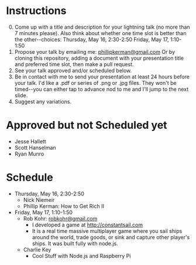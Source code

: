 Instructions
============
0. Come up with a title and description for your lightning talk (no more than 7 minutes please). Also think about whether one time slot is better than the other--choices: 
Thursday, May 16, 2:30-2:50
Friday, May 17, 1:10-1:50
1. Propose your talk by emailing me: phillipkerman@gmail.com
Or by cloning this repository, adding a document with your presentation title and preferred time slot, then make a pull request.
2. See your talk approved and/or scheduled below.
3. Be in contact with me to send your presentation at least 24 hours before your talk.  I'd like a .pdf or series of .png or .jpg files.  They won't be timed--you can either tap to advance nod to me and I'll jump to the next slide.
4. Suggest any variations. 


Approved but not Scheduled yet
==========================
* Jesse Hallett
* Scott Hanselman
* Ryan Munro 


Schedule
=================
* Thursday, May 16, 2:30-2:50
	* Nick Niemeir
	* Phillip Kerman: How to Get Rich II
* Friday, May 17, 1:10-1:50
	* Rob Kohr: robkohr@gmail.com
		* I developed a game at http://constantsail.com
		* It is a real time massive multiplayer game where you sail ships around the world, trade goods, or sink and capture other player's ships. It was built fully with node.js.
	* Charlie Key
		* Cool Stuff with Node.js and Raspberry Pi


